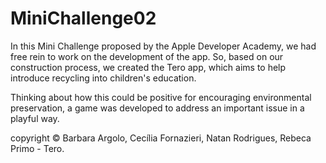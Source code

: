 # MiniChallenge02
In this Mini Challenge proposed by the Apple Developer Academy, we had free rein to work on the development of the app. So, based on our construction process, we created the Tero app, which aims to help introduce recycling into children's education.

Thinking about how this could be positive for encouraging environmental preservation, a game was developed to address an important issue in a playful way. 

copyright © Barbara Argolo, Cecília Fornazieri, Natan Rodrigues, Rebeca Primo - Tero.

